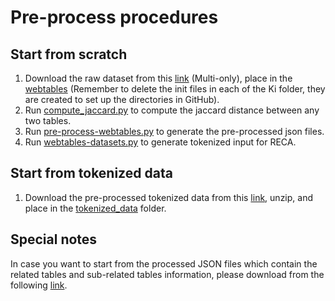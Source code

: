 # Pre-process procedures

## Start from scratch
1. Download the raw dataset from this [link](https://github.com/megagonlabs/sato/tree/master/table_data) (Multi-only), place in the [webtables](https://github.com/ysunbp/RECA-paper/tree/main/WebTables/data/webtables) (Remember to delete the init files in each of the Ki folder, they are created to set up the directories in GitHub).
2. Run [compute_jaccard.py](https://github.com/ysunbp/RECA-paper/blob/main/WebTables/pre-process/compute_jaccard.py) to compute the jaccard distance between any two tables.
3. Run [pre-process-webtables.py](https://github.com/ysunbp/RECA-paper/blob/main/WebTables/pre-process/pre-process-webtables.py) to generate the pre-processed json files.
4. Run [webtables-datasets.py](https://github.com/ysunbp/RECA-paper/blob/main/WebTables/pre-process/webtables-datasets.py) to generate tokenized input for RECA.

## Start from tokenized data
1. Download the pre-processed tokenized data from this [link](https://drive.google.com/file/d/1wo6QMjUdWsb6-5kczqZMy_89gstw7BfV/view?usp=sharing), unzip, and place in the [tokenized_data](https://github.com/ysunbp/RECA-paper/tree/main/WebTables/data/tokenized_data) folder.

## Special notes
In case you want to start from the processed JSON files which contain the related tables and sub-related tables information, please download from the following [link](https://drive.google.com/file/d/1PBlSbYwwdQejt2-aGdoFaKMXnyVdTFje/view?usp=drive_link).
